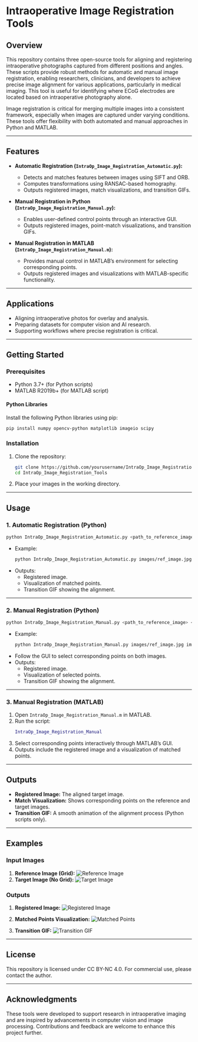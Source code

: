 
# **Intraoperative Image Registration Tools**

## **Overview**
This repository contains three open-source tools for aligning and registering intraoperative photographs captured from different positions and angles. These scripts provide robust methods for automatic and manual image registration, enabling researchers, clinicians, and developers to achieve precise image alignment for various applications, particularly in medical imaging. This tool is useful for identifying where ECoG electrodes are located based on intraoperative photography alone.

Image registration is critical for merging multiple images into a consistent framework, especially when images are captured under varying conditions. These tools offer flexibility with both automated and manual approaches in Python and MATLAB.

---

## **Features**
- **Automatic Registration (`IntraOp_Image_Registration_Automatic.py`):**
  - Detects and matches features between images using SIFT and ORB.
  - Computes transformations using RANSAC-based homography.
  - Outputs registered images, match visualizations, and transition GIFs.

- **Manual Registration in Python (`IntraOp_Image_Registration_Manual.py`):**
  - Enables user-defined control points through an interactive GUI.
  - Outputs registered images, point-match visualizations, and transition GIFs.

- **Manual Registration in MATLAB (`IntraOp_Image_Registration_Manual.m`):**
  - Provides manual control in MATLAB’s environment for selecting corresponding points.
  - Outputs registered images and visualizations with MATLAB-specific functionality.

---

## **Applications**
- Aligning intraoperative photos for overlay and analysis.
- Preparing datasets for computer vision and AI research.
- Supporting workflows where precise registration is critical.

---

## **Getting Started**

### **Prerequisites**
- Python 3.7+ (for Python scripts)
- MATLAB R2019b+ (for MATLAB script)

#### **Python Libraries**
Install the following Python libraries using pip:
```bash
pip install numpy opencv-python matplotlib imageio scipy
```

### **Installation**
1. Clone the repository:
   ```bash
   git clone https://github.com/yourusername/IntraOp_Image_Registration_Tools.git
   cd IntraOp_Image_Registration_Tools
   ```
2. Place your images in the working directory.

---

## **Usage**

### **1. Automatic Registration (Python)**
```bash
python IntraOp_Image_Registration_Automatic.py <path_to_reference_image> <path_to_target_image>
```
- Example:
  ```bash
  python IntraOp_Image_Registration_Automatic.py images/ref_image.jpg images/target_image.jpg
  ```
- Outputs:
  - Registered image.
  - Visualization of matched points.
  - Transition GIF showing the alignment.

---

### **2. Manual Registration (Python)**
```bash
python IntraOp_Image_Registration_Manual.py <path_to_reference_image> <path_to_target_image>
```
- Example:
  ```bash
  python IntraOp_Image_Registration_Manual.py images/ref_image.jpg images/target_image.jpg
  ```
- Follow the GUI to select corresponding points on both images.
- Outputs:
  - Registered image.
  - Visualization of selected points.
  - Transition GIF showing the alignment.

---

### **3. Manual Registration (MATLAB)**
1. Open `IntraOp_Image_Registration_Manual.m` in MATLAB.
2. Run the script:
   ```matlab
   IntraOp_Image_Registration_Manual
   ```
3. Select corresponding points interactively through MATLAB’s GUI.
4. Outputs include the registered image and a visualization of matched points.

---

## **Outputs**
- **Registered Image:** The aligned target image.
- **Match Visualization:** Shows corresponding points on the reference and target images.
- **Transition GIF:** A smooth animation of the alignment process (Python scripts only).

---

## **Examples**
### **Input Images**
1. **Reference Image (Grid):**
   ![Reference Image](/Example_Inputs/DSC01756.JPG)
2. **Target Image (No Grid):**
   ![Target Image](/Example_Inputs/DSC01761.JPG)

### **Outputs**
1. **Registered Image:**
   ![Registered Image](Example_Outputs/Output_MatlabManual/RegisteredNoGrid.jpg)

2. **Matched Points Visualization:**
   ![Matched Points](/Example_Outputs/Output_PythonAutomatic/matches_orb_flann.jpg)

3. **Transition GIF:**
   ![Transition GIF](Example_Outputs/Output_MatlabManual/Registered_Animation.gif)

---

## **License**
This repository is licensed under CC BY-NC 4.0. For commercial use, please contact the author.

---

## **Acknowledgments**
These tools were developed to support research in intraoperative imaging and are inspired by advancements in computer vision and image processing. Contributions and feedback are welcome to enhance this project further.

